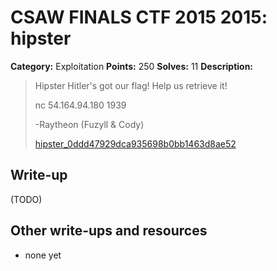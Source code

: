 # CSAW FINALS CTF 2015 2015: hipster

**Category:** Exploitation
**Points:** 250
**Solves:** 11
**Description:**

> Hipster Hitler's got our flag! Help us retrieve it!
> 
> nc 54.164.94.180 1939
> 
> -Raytheon (Fuzyll & Cody)
> 
> [hipster_0ddd47929dca935698b0bb1463d8ae52](./hipster_0ddd47929dca935698b0bb1463d8ae52)

## Write-up

(TODO)

## Other write-ups and resources

* none yet
